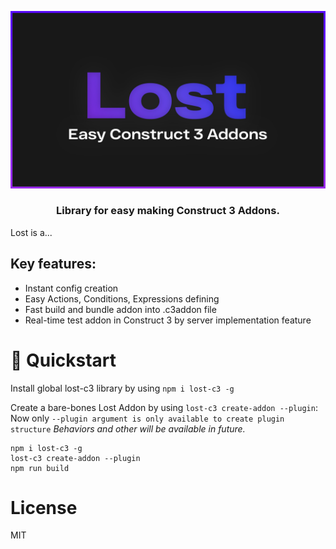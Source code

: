 ![alt text](https://github.com/lostinmindd/lost-c3/blob/main/lost-cover.jpg?raw=true)
<div align="center">
  <h3>
    Library for easy making Construct 3 Addons. <br />
  </h3>
</div>

Lost is a...

## Key features:

- Instant config creation
- Easy Actions, Conditions, Expressions defining
- Fast build and bundle addon into .c3addon file
- Real-time test addon in Construct 3 by server implementation feature


# 🚀 Quickstart

Install global lost-c3 library by using `npm i lost-c3 -g`

Create a bare-bones Lost Addon by using `lost-c3 create-addon --plugin`:
Now only `--plugin argument is only available to create plugin structure`
_Behaviors and other will be available in future._

```
npm i lost-c3 -g
lost-c3 create-addon --plugin
npm run build
```

# License

MIT